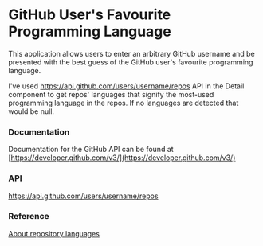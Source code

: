 # GitHub User's Favourite Programming Language

This application allows users to enter an arbitrary GitHub username and be presented with the best guess of the GitHub user's favourite programming language.

I've used https://api.github.com/users/username/repos API in the Detail component to get repos' languages that signify the most-used programming language in the repos. If no languages are detected that would be null.

### Documentation
Documentation for the GitHub API can be found at [https://developer.github.com/v3/](https://developer.github.com/v3/)

### API
https://api.github.com/users/username/repos

### Reference
[About repository languages](https://bit.ly/3SxEwdu)
